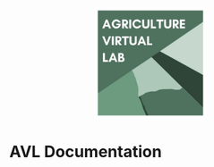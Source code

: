 <p align="center">
    <img src="img/avl-logo.jpg" alt="AVL Logo" style="height: 200px; width:200px;"/>
</p>

# AVL Documentation


<!-- TODO (PL): provide introduction (few lines of text) -->

